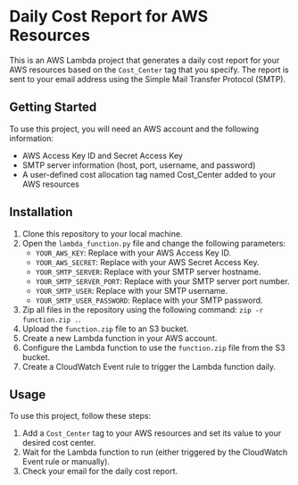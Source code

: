 # Daily Cost Report for AWS Resources

This is an AWS Lambda project that generates a daily cost report for your AWS resources based on the `Cost_Center` tag that you specify. The report is sent to your email address using the Simple Mail Transfer Protocol (SMTP).

## Getting Started

To use this project, you will need an AWS account and the following information:

- AWS Access Key ID and Secret Access Key
- SMTP server information (host, port, username, and password)
- A user-defined cost allocation tag named Cost_Center added to your AWS resources


## Installation

1. Clone this repository to your local machine.
2. Open the `lambda_function.py` file and change the following parameters:
   - `YOUR_AWS_KEY`: Replace with your AWS Access Key ID.
   - `YOUR_AWS_SECRET`: Replace with your AWS Secret Access Key.
   - `YOUR_SMTP_SERVER`: Replace with your SMTP server hostname.
   - `YOUR_SMTP_SERVER_PORT`: Replace with your SMTP server port number.
   - `YOUR_SMTP_USER`: Replace with your SMTP username.
   - `YOUR_SMTP_USER_PASSWORD`: Replace with your SMTP password.
3. Zip all files in the repository using the following command: `zip -r function.zip .`.
4. Upload the `function.zip` file to an S3 bucket.
5. Create a new Lambda function in your AWS account.
6. Configure the Lambda function to use the `function.zip` file from the S3 bucket.
7. Create a CloudWatch Event rule to trigger the Lambda function daily.

## Usage

To use this project, follow these steps:

1. Add a `Cost_Center` tag to your AWS resources and set its value to your desired cost center.
2. Wait for the Lambda function to run (either triggered by the CloudWatch Event rule or manually).
3. Check your email for the daily cost report.
